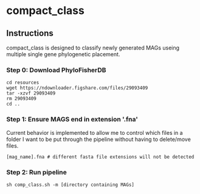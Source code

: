 # compact_class

## Instructions

compact_class is designed to classify newly generated MAGs useing multiple single gene phylogenetic placement. 

### Step 0: Download PhyloFisherDB

```
cd resources
wget https://ndownloader.figshare.com/files/29093409
tar -xzvf 29093409
rm 29093409
cd ..
```

### Step 1: Ensure MAGS end in extension '.fna'

Current behavior is implemented to allow me to control which files in a folder I want to be put through the pipeline without having to delete/move files. 

```
[mag_name].fna # different fasta file extensions will not be detected 
```

### Step 2: Run pipeline

```
sh comp_class.sh -m [directory containing MAGs]
```

